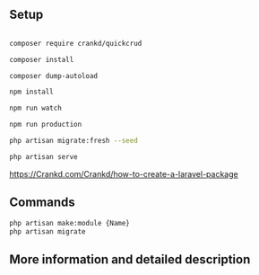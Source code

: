 ## Setup

```bash

composer require crankd/quickcrud

composer install

composer dump-autoload

npm install

npm run watch

npm run production

php artisan migrate:fresh --seed

php artisan serve

```

https://Crankd.com/Crankd/how-to-create-a-laravel-package

## Commands

```bash
php artisan make:module {Name}
php artisan migrate

```

## More information and detailed description
